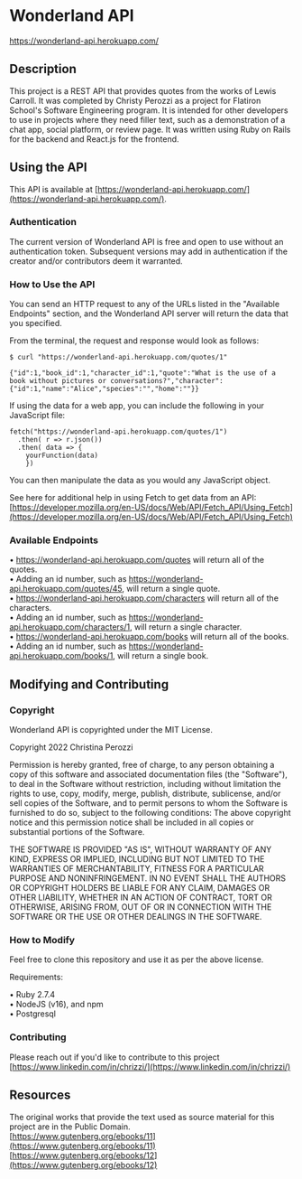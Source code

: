 # Wonderland API

https://wonderland-api.herokuapp.com/

## Description

This project is a REST API that provides quotes from the works of Lewis Carroll. It was completed by Christy Perozzi as a project for Flatiron School's Software Engineering program. It is intended for other developers to use in projects where they need filler text, such as a demonstration of a chat app, social platform, or review page. It was written using Ruby on Rails for the backend and React.js for the frontend.  

## Using the API 

This API is available at [https://wonderland-api.herokuapp.com/](https://wonderland-api.herokuapp.com/). 

### Authentication 
The current version of Wonderland API is free and open to use without an authentication token. Subsequent versions may add in authentication if the creator and/or contributors deem it warranted. 

### How to Use the API 

You can send an HTTP request to any of the URLs listed in the "Available Endpoints" section, and the Wonderland API server will return the data that you specified. 

From the terminal, the request and response would look as follows: 

`$ curl "https://wonderland-api.herokuapp.com/quotes/1"`

`{"id":1,"book_id":1,"character_id":1,"quote":"What is the use of a book without pictures or conversations?","character":{"id":1,"name":"Alice","species":"","home":""}}`

If using the data for a web app, you can include the following in your JavaScript file:

```
fetch("https://wonderland-api.herokuapp.com/quotes/1")
  .then( r => r.json())
  .then( data => {
    yourFunction(data)
    })
 ``` 
You can then manipulate the data as you would any JavaScript object. 

See here for additional help in using Fetch to get data from an API: [https://developer.mozilla.org/en-US/docs/Web/API/Fetch_API/Using_Fetch](https://developer.mozilla.org/en-US/docs/Web/API/Fetch_API/Using_Fetch)

### Available Endpoints 

• https://wonderland-api.herokuapp.com/quotes will return all of the quotes.  
• Adding an id number, such as https://wonderland-api.herokuapp.com/quotes/45, will return a single quote.  
• https://wonderland-api.herokuapp.com/characters will return all of the characters.  
• Adding an id number, such as https://wonderland-api.herokuapp.com/characters/1, will return a single character.  
• https://wonderland-api.herokuapp.com/books will return all of the books.  
• Adding an id number, such as https://wonderland-api.herokuapp.com/books/1, will return a single book.  

## Modifying and Contributing 

### Copyright 

Wonderland API is copyrighted under the MIT License. 

Copyright 2022 Christina Perozzi 

Permission is hereby granted, free of charge, to any person obtaining a copy of this software and associated documentation files (the "Software"), to deal in the Software without restriction, including without limitation the rights to use, copy, modify, merge, publish, distribute, sublicense, and/or sell copies of the Software, and to permit persons to whom the Software is furnished to do so, subject to the following conditions:
The above copyright notice and this permission notice shall be included in all copies or substantial portions of the Software.

THE SOFTWARE IS PROVIDED "AS IS", WITHOUT WARRANTY OF ANY KIND, EXPRESS OR IMPLIED, INCLUDING BUT NOT LIMITED TO THE WARRANTIES OF MERCHANTABILITY, FITNESS FOR A PARTICULAR PURPOSE AND NONINFRINGEMENT. IN NO EVENT SHALL THE AUTHORS OR COPYRIGHT HOLDERS BE LIABLE FOR ANY CLAIM, DAMAGES OR OTHER LIABILITY, WHETHER IN AN ACTION OF CONTRACT, TORT OR OTHERWISE, ARISING FROM, OUT OF OR IN CONNECTION WITH THE SOFTWARE OR THE USE OR OTHER DEALINGS IN THE SOFTWARE.

### How to Modify

Feel free to clone this repository and use it as per the above license. 

Requirements: 

•  Ruby 2.7.4  
•  NodeJS (v16), and npm  
•  Postgresql  

### Contributing 

Please reach out if you'd like to contribute to this project [https://www.linkedin.com/in/chrizzi/](https://www.linkedin.com/in/chrizzi/)

## Resources
The original works that provide the text used as source material for this project are in the Public Domain.  
[https://www.gutenberg.org/ebooks/11](https://www.gutenberg.org/ebooks/11)
[https://www.gutenberg.org/ebooks/12](https://www.gutenberg.org/ebooks/12)